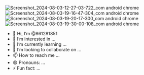 ![Screenshot_2024-08-03-12-27-03-722_com android chrome](https://github.com/user-attachments/assets/ad3fcf02-96de-48b8-994f-e102b1946a78)
![Screenshot_2024-08-03-19-16-47-304_com android chrome](https://github.com/user-attachments/assets/3d5ae77c-69a3-4a89-8833-88f1a44ef303)
![Screenshot_2024-08-03-19-20-17-300_com android chrome](https://github.com/user-attachments/assets/fe752324-2f2e-4426-b60a-127a1bdaa1d9)
![Screenshot_2024-08-03-19-30-00-108_com android chrome](https://github.com/user-attachments/assets/a0eb6bfa-d532-4a23-ba39-34c9c812e35b)
- 👋 Hi, I’m @861281851
- 👀 I’m interested in ...
- 🌱 I’m currently learning ...
- 💞️ I’m looking to collaborate on ...
- 📫 How to reach me ...
- 😄 Pronouns: ...
- ⚡ Fun fact: ...

<!---
861281851/861281851 is a ✨ special ✨ repository because its `README.md` (this file) appears on your GitHub profile.
You can click the Preview link to take a look at your changes.
--->
